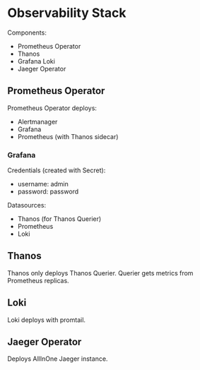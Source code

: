 # Observability Stack

Components:
- Prometheus Operator
- Thanos
- Grafana Loki
- Jaeger Operator

## Prometheus Operator

Prometheus Operator deploys:

- Alertmanager
- Grafana
- Prometheus (with Thanos sidecar)

### Grafana

Credentials (created with Secret):

- username: admin
- password: password

Datasources:

- Thanos (for Thanos Querier)
- Prometheus
- Loki

## Thanos

Thanos only deploys Thanos Querier. Querier gets metrics from Prometheus
replicas.

## Loki

Loki deploys with promtail.

## Jaeger Operator

Deploys AllInOne Jaeger instance.
